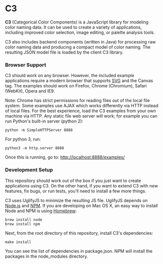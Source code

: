 # C3

**C3** (Categorical Color Components) is a JavaScript library for
modeling color naming data. It can be used to create a variety of
applications, including improved color selection, image editing,
or palette analysis tools.

C3 also includes backend components (written in Java) for processing
raw color naming data and producing a compact model of color naming.
The resulting JSON model file is loaded by the client C3 library.

### Browser Support

C3 should work on any browser. However, the included example applications
require a modern browser that supports [SVG](http://www.w3.org/TR/SVG/)
and the Canvas tag. The examples should work on Firefox, Chrome (Chromium),
Safari (WebKit), Opera and IE9.

Note: Chrome has strict permissions for reading files out of the local file
system. Some examples use AJAX which works differently via HTTP instead of local
files. For the best experience, load the C3 examples from your own machine via
HTTP. Any static file web server will work; for example you can run Python's
built-in server (python 2):

    python -m SimpleHTTPServer 8888

For python 3, run:

    python3 -m http.server 8888

Once this is running, go to: <http://localhost:8888/examples/>

### Development Setup

This repository should work out of the box if you just want to create
applications using C3. On the other hand, if you want to extend C3 with new
features, fix bugs, or run tests, you'll need to install a few more things.

C3 uses UglifyJS to minimize the resulting JS file. UglifyJS depends on
[Node.js](http://nodejs.org/) and [NPM](http://npmjs.org/). If you are
developing on Mac OS X, an easy way to install Node and NPM is using
[Homebrew](http://mxcl.github.com/homebrew/):

    brew install node
    brew install npm

Next, from the root directory of this repository, install C3's dependencies:

    make install

You can see the list of dependencies in package.json. NPM will install the
packages in the node_modules directory.
